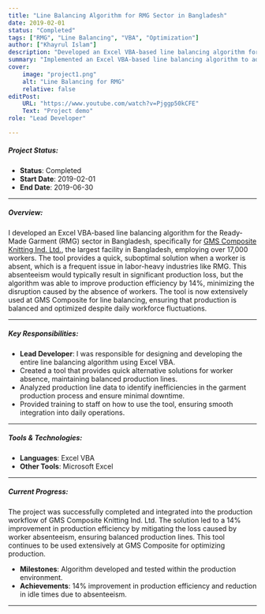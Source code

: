 ```yaml
---
title: "Line Balancing Algorithm for RMG Sector in Bangladesh" 
date: 2019-02-01
status: "Completed"
tags: ["RMG", "Line Balancing", "VBA", "Optimization"]
author: ["Khayrul Islam"]
description: "Developed an Excel VBA-based line balancing algorithm for the RMG sector to optimize production efficiency." 
summary: "Implemented an Excel VBA-based line balancing algorithm to address worker absenteeism and optimize production efficiency at GMS Composite Knitting Ind. Ltd., the largest facility in Bangladesh with 17,000 workers."
cover:
    image: "project1.png"
    alt: "Line Balancing for RMG"
    relative: false
editPost:
    URL: "https://www.youtube.com/watch?v=Pjggp50kCFE"
    Text: "Project demo"
role: "Lead Developer"

---
```




##### Project Status:

- **Status**: Completed
- **Start Date**: 2019-02-01
- **End Date**: 2019-06-30

---

##### Overview:

<div class="justify-text">
I developed an Excel VBA-based line balancing algorithm for the Ready-Made Garment (RMG) sector in Bangladesh, specifically for <a href="https://gmsbd.com" target="_blank">GMS Composite Knitting Ind. Ltd.</a>, the largest facility in Bangladesh, employing over 17,000 workers. The tool provides a quick, suboptimal solution when a worker is absent, which is a frequent issue in labor-heavy industries like RMG. This absenteeism would typically result in significant production loss, but the algorithm was able to improve production efficiency by 14%, minimizing the disruption caused by the absence of workers. The tool is now extensively used at GMS Composite for line balancing, ensuring that production is balanced and optimized despite daily workforce fluctuations.
</div>

---

##### Key Responsibilities:

- **Lead Developer**: I was responsible for designing and developing the entire line balancing algorithm using Excel VBA.
- Created a tool that provides quick alternative solutions for worker absence, maintaining balanced production lines.
- Analyzed production line data to identify inefficiencies in the garment production process and ensure minimal downtime.
- Provided training to staff on how to use the tool, ensuring smooth integration into daily operations.

---

##### Tools & Technologies:

- **Languages**: Excel VBA
- **Other Tools**: Microsoft Excel

---

##### Current Progress:

<div class="justify-text">

The project was successfully completed and integrated into the production workflow of GMS Composite Knitting Ind. Ltd. The solution led to a 14% improvement in production efficiency by mitigating the loss caused by worker absenteeism, ensuring balanced production lines. This tool continues to be used extensively at GMS Composite for optimizing production.

</div>

- **Milestones**: Algorithm developed and tested within the production environment.
- **Achievements**: 14% improvement in production efficiency and reduction in idle times due to absenteeism.

---

<!-- ##### Figures / Diagrams (Optional):

- Figure X: A sample screenshot of the Excel VBA tool used for line balancing in the RMG sector.

![Line Balancing for RMG](project1.png) -->



<!-- ##### Related Materials:

- [Project Code](https://github.com/project_repo)
- [Documentation](https://project-docs-url.com)
- [Slides](presentation.pdf) -->
